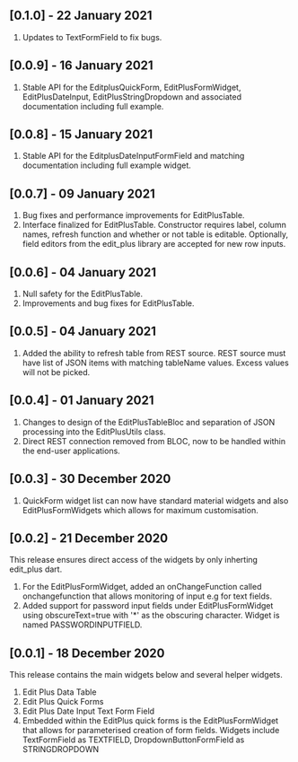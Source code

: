 ## [0.1.0] - 22 January 2021
1. Updates to TextFormField to fix bugs.

## [0.0.9] - 16 January 2021
1. Stable API for the EditplusQuickForm, EditPlusFormWidget, EditPlusDateInput, EditPlusStringDropdown and associated documentation including full example.

## [0.0.8] - 15 January 2021
1. Stable API for the EditplusDateInputFormField and matching documentation including full example widget.

## [0.0.7] - 09 January 2021
1. Bug fixes and performance improvements for EditPlusTable.
2. Interface finalized for EditPlusTable. Constructor requires label, column names, refresh function and whether or not table is editable. 
   Optionally, field editors from the edit_plus library are accepted for new row inputs.

## [0.0.6] - 04 January 2021
1. Null safety for the EditPlusTable.
2. Improvements and bug fixes for EditPlusTable.

## [0.0.5] - 04 January 2021
1. Added the ability to refresh table from REST source. REST source must have list of JSON items with matching tableName values. Excess values will not be picked.

## [0.0.4] - 01 January 2021
1. Changes to design of the EditPlusTableBloc and separation of JSON processing into the EditPlusUtils class.
2. Direct REST connection removed from BLOC, now to be handled within the end-user applications.

## [0.0.3] - 30 December 2020
1. QuickForm widget list can now have standard material widgets and also EditPlusFormWidgets which allows for maximum customisation.

## [0.0.2] - 21 December 2020
This release ensures direct access of the widgets by only inherting edit_plus dart.
1. For the EditPlusFormWidget, added an onChangeFunction called onchangefunction that allows monitoring of input e.g for text fields.
2. Added support for password input fields under EditPlusFormWidget using obscureText=true with '*' as the obscuring character. Widget is named PASSWORDINPUTFIELD.

## [0.0.1] - 18 December 2020
This release contains the main widgets below and several helper widgets.
1. Edit Plus Data Table
2. Edit Plus Quick Forms
3. Edit Plus Date Input Text Form Field
4. Embedded within the EditPlus quick forms is the EditPlusFormWidget that allows for parameterised creation of form fields.
   Widgets include TextFormField as TEXTFIELD, DropdownButtonFormField as STRINGDROPDOWN

